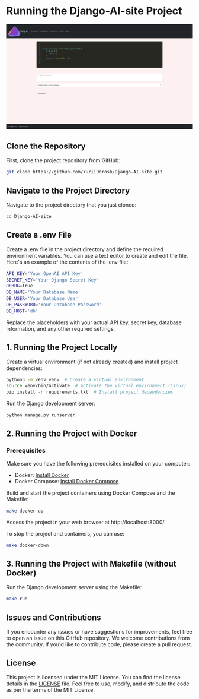 # Running the Django-AI-site Project 

![home_page](home_page.png)

## Clone the Repository

First, clone the project repository from GitHub:

```bash
git clone https://github.com/YuriiDorosh/Django-AI-site.git
```

## Navigate to the Project Directory

Navigate to the project directory that you just cloned:

```bash
cd Django-AI-site
```

## Create a .env File

Create a .env file in the project directory and define the required environment variables. You can use a text editor to create and edit the file. Here's an example of the contents of the .env file:

```bash
API_KEY='Your OpenAI API Key'
SECRET_KEY='Your Django Secret Key'
DEBUG=True
DB_NAME='Your Database Name'
DB_USER='Your Database User'
DB_PASSWORD='Your Database Password'
DB_HOST='db'
```

Replace the placeholders with your actual API key, secret key, database information, and any other required settings.

## 1. Running the Project Locally

Create a virtual environment (if not already created) and install project dependencies:

```bash
python3 -m venv venv  # Create a virtual environment
source venv/bin/activate  # Activate the virtual environment (Linux)
pip install -r requirements.txt  # Install project dependencies
```

Run the Django development server:
```bash
python manage.py runserver
```

## 2. Running the Project with Docker

### Prerequisites

Make sure you have the following prerequisites installed on your computer:

- Docker: [Install Docker](https://docs.docker.com/get-docker/)
- Docker Compose: [Install Docker Compose](https://docs.docker.com/compose/install/)


Build and start the project containers using Docker Compose and the Makefile:

```bash
make docker-up
```

Access the project in your web browser at http://localhost:8000/.

To stop the project and containers, you can use:

```bash
make docker-down
```

## 3. Running the Project with Makefile (without Docker)

Run the Django development server using the Makefile:

```bash
make run
```

## Issues and Contributions

If you encounter any issues or have suggestions for improvements, feel free to open an issue on this GitHub repository. We welcome contributions from the community. If you'd like to contribute code, please create a pull request.

## License

This project is licensed under the MIT License. You can find the license details in the [LICENSE](LICENSE) file. Feel free to use, modify, and distribute the code as per the terms of the MIT License.
